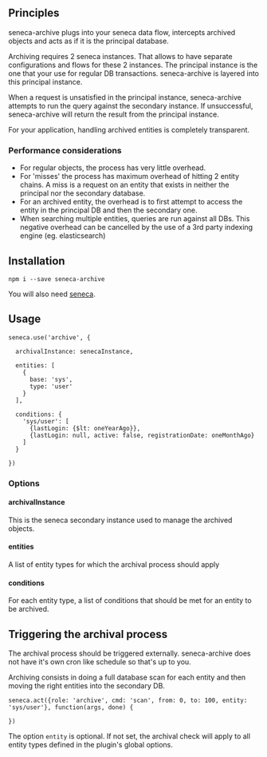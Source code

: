
Principles
----------

seneca-archive plugs into your seneca data flow, intercepts archived objects and acts as if it is the principal database.

Archiving requires 2 seneca instances. That allows to have separate configurations and flows for these 2 instances.
The principal instance is the one that your use for regular DB transactions. seneca-archive is layered into this principal
instance.

When a request is unsatisfied in the principal instance, seneca-archive attempts to run the query against the secondary
instance. If unsuccessful, seneca-archive will return the result from the principal instance.

For your application, handling archived entities is completely transparent.

### Performance considerations

- For regular objects, the process has very little overhead.
- For 'misses' the process has maximum overhead of hitting 2 entity chains. A miss is a request on an entity that exists in
neither the principal nor the secondary database.
- For an archived entity, the overhead is to first attempt to access the entity in the principal DB and then the secondary
one.
- When searching multiple entities, queries are run against all DBs. This negative overhead can be cancelled by the use of a
3rd party indexing engine (eg. elasticsearch)


Installation
------------

    npm i --save seneca-archive

You will also need [seneca](https://github.com/rjrodger/seneca).


Usage
-----

    seneca.use('archive', {

      archivalInstance: senecaInstance,

      entities: [
        {
          base: 'sys',
          type: 'user'
        }
      ],

      conditions: {
        'sys/user': [
          {lastLogin: {$lt: oneYearAgo}},
          {lastLogin: null, active: false, registrationDate: oneMonthAgo}
        ]
      }

    })

### Options

#### archivalInstance

This is the seneca secondary instance used to manage the archived objects.

#### entities

A list of entity types for which the archival process should apply

#### conditions

For each entity type, a list of conditions that should be met for an entity to be archived.

Triggering the archival process
-------------------------------

The archival process should be triggered externally. seneca-archive does not have it's own cron like schedule so that's up to you.

Archiving consists in doing a full database scan for each entity and then moving the right entities into the secondary DB.

    seneca.act({role: 'archive', cmd: 'scan', from: 0, to: 100, entity: 'sys/user'}, function(args, done) {

    })

The option ```entity``` is optional. If not set, the archival check will apply to all entity types defined in the plugin's global
options.
